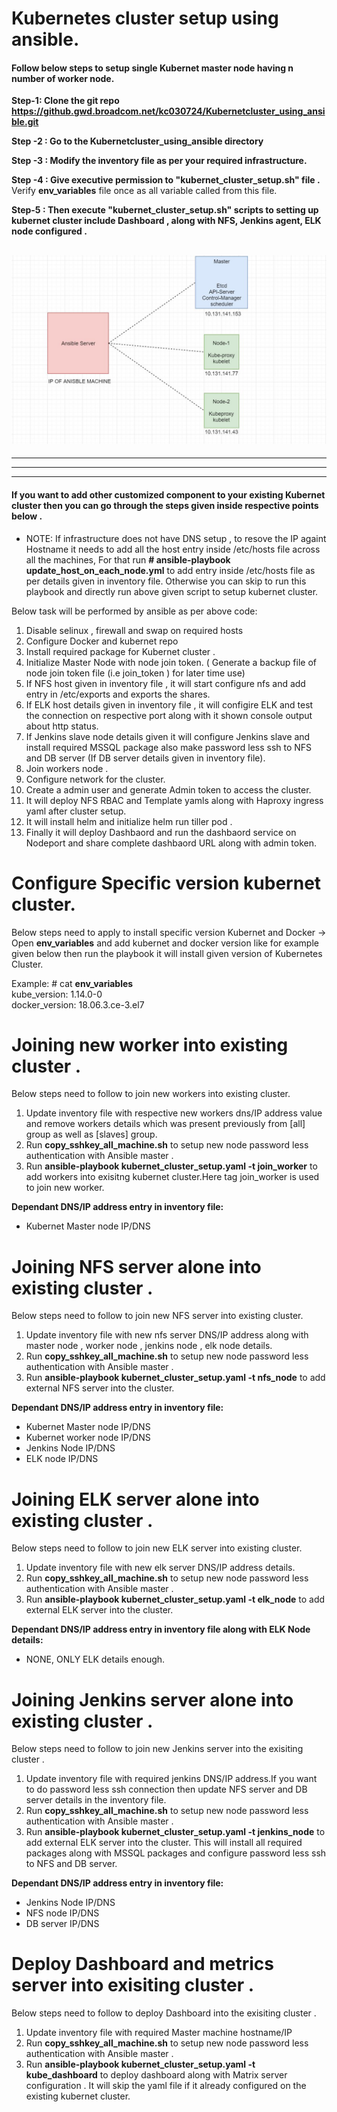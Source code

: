# Kubernetes cluster setup using ansible.

####  Follow below steps to setup single  Kubernet master node having n number of worker node.

**Step-1: Clone the git repo https://github.gwd.broadcom.net/kc030724/Kubernetcluster_using_ansible.git**

**Step -2 : Go to the Kubernetcluster_using_ansible directory**

**Step -3 : Modify the inventory file as per your required infrastructure.**

**Step -4 : Give executive permission to "kubernet_cluster_setup.sh" file .** Verify **env_variables** file once as all variable called from this file.

**Step-5 : Then execute "kubernet_cluster_setup.sh" scripts to setting up kubernet cluster include Dashboard , along with NFS, Jenkins agent, ELK node configured .**
  
![Image description](KUBERNETES.JPG)
------------


------------

------------


------------



#### If you want to add other customized  component  to your existing  Kubernet cluster then you can go through the steps given inside respective points below .    
  * NOTE: If infrastructure does not have DNS setup , to resove the IP againt Hostname it needs to add all the host entry inside /etc/hosts file across all the machines,
 For that run **# ansible-playbook update_host_on_each_node.yml** to add entry inside /etc/hosts file as per details given in inventory file. Otherwise you can skip to run this playbook and directly run above given script to setup kubernet cluster.
      
Below task will be performed by ansible as per above code:

  1. Disable selinux , firewall and swap on required hosts
  2. Configure Docker and kubernet repo 
  3. Install required package for Kubernet cluster .
  4. Initialize Master Node with node join token.
      ( Generate a backup file of node join token file (i.e join_token ) for later time use)
  5. If NFS host given in inventory file , it will start configure nfs and add entry in /etc/exports and exports the shares.
  6. If ELK host details given in inventory file , it will configire ELK and test the connection on respective port along with it shown  console output about http status.
  7. If Jenkins slave node details given it will configure Jenkins slave and install required MSSQL package also make password less ssh to NFS and DB server (If DB server details given in inventory file).
  5. Join workers node .
  6. Configure network for the cluster.
  7. Create a admin user and generate Admin token to access the cluster.
  8. It will deploy NFS RBAC and Template yamls along with Haproxy ingress yaml after cluster setup.
  9. It will install helm and initialize helm run tiller pod .
  10. Finally it will deploy Dashbaord and run the dashbaord service on Nodeport and share complete dashbaord URL along with admin token.
  
# Configure Specific version kubernet cluster.
  Below steps need to apply to install specific version Kubernet and Docker
  -> Open **env_variables** and add kubernet and docker version like for example given below then run the playbook it will install given version of Kubernetes Cluster.
  
Example: # cat **env_variables** <br />
kube_version: 1.14.0-0 <br />
docker_version: 18.06.3.ce-3.el7 <br />

  # Joining new worker into existing cluster .
  
  Below steps need to follow to join new workers into existing cluster.
  
  1. Update inventory file with respective new workers dns/IP address value and remove workers details which was present previously from [all] group as well as [slaves] group.
  2. Run **copy_sshkey_all_machine.sh** to setup new node password less authentication with Ansible master .
  3. Run **ansible-playbook kubernet_cluster_setup.yaml -t join_worker** to add workers into exisitng kubernet cluster.Here tag join_worker is used to join new worker.
  
 **Dependant DNS/IP address entry in inventory file:**
   - Kubernet Master node IP/DNS
 
# Joining NFS server alone into existing cluster .

Below steps need to follow to join new NFS server into existing cluster.

1. Update inventory file with new nfs server DNS/IP address along with master node , worker node , jenkins node , elk node details.
2. Run **copy_sshkey_all_machine.sh** to setup new node password less authentication with Ansible master .
3. Run **ansible-playbook kubernet_cluster_setup.yaml -t nfs_node** to add external NFS server into the cluster.

**Dependant DNS/IP address entry in inventory file:**
   - Kubernet Master node IP/DNS
   - Kubernet worker node IP/DNS
   - Jenkins Node IP/DNS
   - ELK node IP/DNS

# Joining ELK server alone into existing cluster .
Below steps need to follow to join new ELK server into existing cluster.

1. Update inventory file with new elk server DNS/IP address  details.
2. Run **copy_sshkey_all_machine.sh** to setup new node password less authentication with Ansible master .
3. Run **ansible-playbook kubernet_cluster_setup.yaml -t elk_node** to add external ELK server into the cluster.

**Dependant DNS/IP address entry in inventory file along with ELK Node details:**
   - NONE, ONLY ELK details enough.

# Joining Jenkins server alone into existing cluster .

Below steps need to follow to join new Jenkins server into the exisiting cluster .
1. Update inventory file with required jenkins DNS/IP address.If you want to do password less ssh connection then update NFS server and DB server details in the inventory file.
2. Run **copy_sshkey_all_machine.sh** to setup new node password less authentication with Ansible master .
3. Run **ansible-playbook kubernet_cluster_setup.yaml -t jenkins_node** to add external ELK server into the cluster.
 This will install all required packages along with MSSQL packages and configure password less ssh to NFS and DB server.
  
 **Dependant DNS/IP address entry in inventory file:**
   - Jenkins Node IP/DNS
   - NFS node IP/DNS
   - DB server IP/DNS
   # Deploy Dashboard and metrics server into exisiting cluster .
   
   Below steps need to follow to deploy Dashboard into the exisiting cluster .
   1. Update inventory file with required Master machine hostname/IP
   2. Run **copy_sshkey_all_machine.sh** to setup new node password less authentication with Ansible master .
   3. Run **ansible-playbook kubernet_cluster_setup.yaml -t kube_dashboard** to deploy dashboard along with Matrix server configuration . It will skip the yaml file if it already configured on the existing kubernet cluster.
